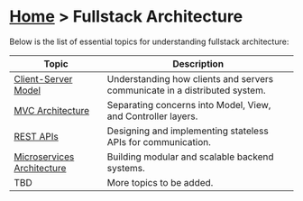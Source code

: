 # [Home](../) > Fullstack Architecture

Below is the list of essential topics for understanding fullstack architecture:

| Topic                          | Description                                                                 |
|--------------------------------|-----------------------------------------------------------------------------|
| [Client-Server Model](./client-server) | Understanding how clients and servers communicate in a distributed system. |
| [MVC Architecture](./mvc)      | Separating concerns into Model, View, and Controller layers.               |
| [REST APIs](./rest-apis)                    | Designing and implementing stateless APIs for communication.               |
| [Microservices Architecture](./microservices) | Building modular and scalable backend systems.                             |
| TBD                            | More topics to be added.                                                   |
